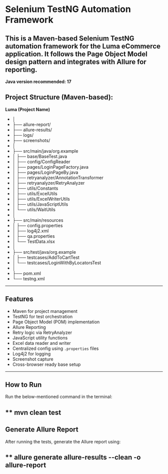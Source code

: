 # Selenium TestNG Automation Framework

This is a Maven-based Selenium TestNG automation framework for the Luma eCommerce application. It follows the Page Object Model design pattern and integrates with Allure for reporting.
---

**Java version recommended: 17**

## Project Structure (Maven-based):  
**Luma (Project Name)**
- │
- ├── allure-report/
- ├── allure-results/
- ├── logs/
- ├── screenshots/
- │
- ├── src/main/java/org.example
- │ ├── base/BaseTest.java
- │ ├── config/ConfigReader
- │ ├── pages/LoginPageFactory.java
- │ ├── pages/LoginPageBy.java
- │ ├── retryanalyzer/AnnotationTransformer
- │ ├── retryanalyzer/RetryAnalyzer
- │ ├── utils/Constants
- │ ├── utils/ExcelUtils
- │ ├── utils/ExcelWriterUtils
- │ ├── utils/JavaScriptUtils
- │ └── utils/WaitUtils
- │
- ├── src/main/resources
- │ ├── config.properties
- │ ├── log4j2.xml
- │ ├── qa.properties
- │ └── TestData.xlsx
- │
- ├── src/test/java/org.example
- │ ├── testcases/AddToCartTest
- │ └── testcases/LoginWithByLocatorsTest
- │
- ├── pom.xml
- └── testng.xml

---

## Features

- Maven for project management
- TestNG for test orchestration
- Page Object Model (POM) implementation
- Allure Reporting
- Retry logic via RetryAnalyzer
- JavaScript utility functions
- Excel data reader and writer
- Centralized config using `.properties` files
- Log4j2 for logging
- Screenshot capture
- Cross-browser ready base setup

---

## How to Run
Run the below-mentioned command in the terminal:

** mvn clean test
---

## Generate Allure Report
  After running the tests, generate the Allure report using:
  
 ** allure generate allure-results --clean -o allure-report
 ---
